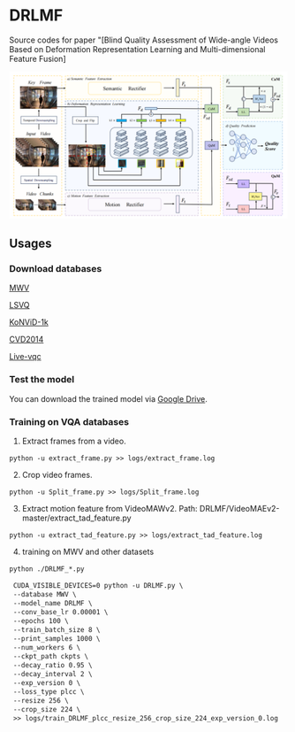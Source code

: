 # DRLMF
Source codes for paper "[Blind Quality Assessment of Wide-angle Videos Based on Deformation Representation Learning and Multi-dimensional Feature Fusion]

![image](https://github.com/BoHu90/DRLMF/blob/main/frame.png)

## Usages

### Download databases
[MWV](https://github.com/BoHu90/MWV)

[LSVQ](https://github.com/baidut/PatchVQ)

[KoNViD-1k](http://database.mmsp-kn.de/konvid-1k-database.html)

[CVD2014](https://qualinet.github.io/databases/video/cvd2014_video_database/)

[Live-vqc](https://live.ece.utexas.edu/research/LIVEVQC/index.html)

### Test the model
You can download the trained model via [Google Drive](https://drive.google.com/drive/my-drive?dmr=1&ec=wgc-drive-globalnav-goto).
### Training on VQA databases

1. Extract frames from a video.
```
python -u extract_frame.py >> logs/extract_frame.log
```

2. Crop video frames.
```
python -u Split_frame.py >> logs/Split_frame.log
```

3. Extract motion feature from VideoMAWv2.
   Path: DRLMF/VideoMAEv2-master/extract_tad_feature.py
```
python -u extract_tad_feature.py >> logs/extract_tad_feature.log
```

4. training on MWV and other datasets
```
python ./DRLMF_*.py
```
```
 CUDA_VISIBLE_DEVICES=0 python -u DRLMF.py \
 --database MWV \
 --model_name DRLMF \
 --conv_base_lr 0.00001 \
 --epochs 100 \
 --train_batch_size 8 \
 --print_samples 1000 \
 --num_workers 6 \
 --ckpt_path ckpts \
 --decay_ratio 0.95 \
 --decay_interval 2 \
 --exp_version 0 \
 --loss_type plcc \
 --resize 256 \
 --crop_size 224 \
 >> logs/train_DRLMF_plcc_resize_256_crop_size_224_exp_version_0.log
```
